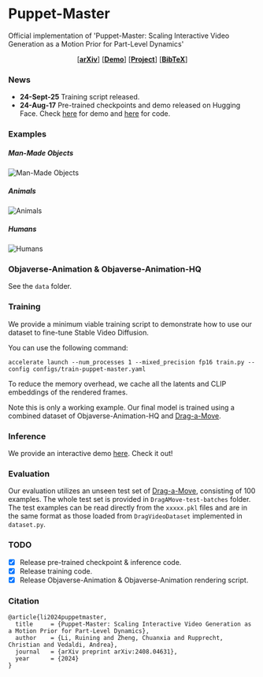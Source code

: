 # Puppet-Master
Official implementation of 'Puppet-Master: Scaling Interactive Video Generation as a Motion Prior for Part-Level Dynamics'

<p align="center">
  [<a href="https://arxiv.org/pdf/2408.04631"><strong>arXiv</strong></a>]
  [<a href="https://huggingface.co/spaces/rayli/Puppet-Master"><strong>Demo</strong></a>]
  [<a href="https://vgg-puppetmaster.github.io/"><strong>Project</strong></a>]
  [<a href="#citation"><strong>BibTeX</strong></a>]
</p>

### News
- **24-Sept-25** Training script released.
- **24-Aug-17** Pre-trained checkpoints and demo released on Hugging Face. Check [here](https://huggingface.co/spaces/rayli/Puppet-Master) for demo and [here](https://huggingface.co/spaces/rayli/Puppet-Master/tree/main) for code.

### Examples

##### Man-Made Objects
![Man-Made Objects](https://vgg-puppetmaster.github.io/resources/manmade.gif)

##### Animals
![Animals](https://vgg-puppetmaster.github.io/resources/animal.gif)

##### Humans
![Humans](https://vgg-puppetmaster.github.io/resources/human.gif)

### Objaverse-Animation & Objaverse-Animation-HQ
See the `data` folder.

### Training
We provide a minimum viable training script to demonstrate how to use our dataset to fine-tune Stable Video Diffusion.

You can use the following command:
```
accelerate launch --num_processes 1 --mixed_precision fp16 train.py --config configs/train-puppet-master.yaml
```

To reduce the memory overhead, we cache all the latents and CLIP embeddings of the rendered frames.

Note this is only a working example. Our final model is trained using a combined dataset of Objaverse-Animation-HQ and [Drag-a-Move](https://github.com/RuiningLi/DragAPart/tree/main/Drag-a-Move).

### Inference
We provide an interactive demo [here](https://huggingface.co/spaces/rayli/Puppet-Master). Check it out!

### Evaluation
Our evaluation utilizes an unseen test set of [Drag-a-Move](https://github.com/RuiningLi/DragAPart/tree/main/Drag-a-Move), consisting of 100 examples.
The whole test set is provided in `DragAMove-test-batches` folder.
The test examples can be read directly from the `xxxxx.pkl` files and are in the same format as those loaded from `DragVideoDataset` implemented in `dataset.py`.

### TODO
- [x] Release pre-trained checkpoint & inference code.
- [x] Release training code.
- [x] Release Objaverse-Animation & Objaverse-Animation rendering script.

### Citation

```
@article{li2024puppetmaster,
  title     = {Puppet-Master: Scaling Interactive Video Generation as a Motion Prior for Part-Level Dynamics},
  author    = {Li, Ruining and Zheng, Chuanxia and Rupprecht, Christian and Vedaldi, Andrea},
  journal   = {arXiv preprint arXiv:2408.04631},
  year      = {2024}
}
```

